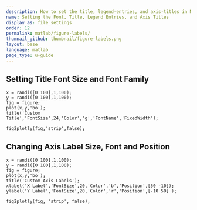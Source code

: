 ```yaml
---
description: How to set the title, legend-entries, and axis-titles in MATLAB<sup>&reg;</sup>.
name: Setting the Font, Title, Legend Entries, and Axis Titles
display_as: file_settings
order: 12
permalink: matlab/figure-labels/
thumnail_github: thumbnail/figure-labels.png
layout: base
language: matlab
page_type: u-guide
---
```



## Setting Title Font Size and Font Family


```{matlab}
x = randi([0 100],1,100);
y = randi([0 100],1,100);
fig = figure;
plot(x,y,'bo');
title('Custom Title','FontSize',24,'Color','g','FontName','FixedWidth');

fig2plotly(fig,'strip',false);
```


<!--------------------- EXAMPLE BREAK ------------------------->

## Changing Axis Label Size, Font and Position


```{matlab}
x = randi([0 100],1,100);
y = randi([0 100],1,100);
fig = figure;
plot(x,y,'bo');
title('Custom Axis Labels');
xlabel('X Label','FontSize',20,'Color','b','Position',[50 -10]);
ylabel('Y Label','FontSize',20,'Color','r','Position',[-10 50] );

fig2plotly(fig, 'strip', false);
```

<!--------------------- EXAMPLE BREAK ------------------------->
